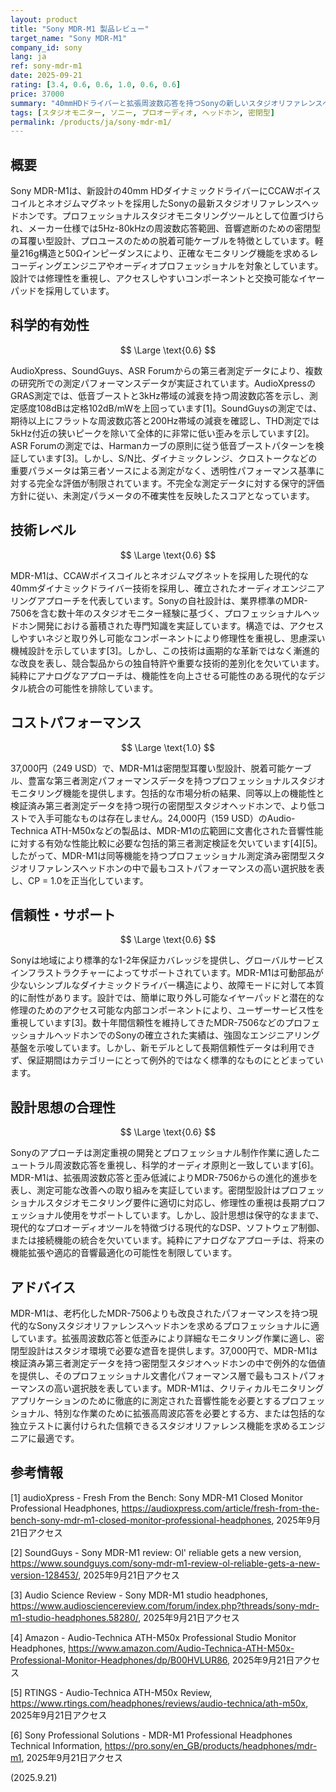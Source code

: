 ```yaml
---
layout: product
title: "Sony MDR-M1 製品レビュー"
target_name: "Sony MDR-M1"
company_id: sony
lang: ja
ref: sony-mdr-m1
date: 2025-09-21
rating: [3.4, 0.6, 0.6, 1.0, 0.6, 0.6]
price: 37000
summary: "40mmHDドライバーと拡張周波数応答を持つSonyの新しいスタジオリファレンスヘッドホン。標準的なパフォーマンス指標でプロフェッショナルモニタリング機能を提供。"
tags: [スタジオモニター, ソニー, プロオーディオ, ヘッドホン, 密閉型]
permalink: /products/ja/sony-mdr-m1/
---
```

## 概要

Sony MDR-M1は、新設計の40mm HDダイナミックドライバーにCCAWボイスコイルとネオジムマグネットを採用したSonyの最新スタジオリファレンスヘッドホンです。プロフェッショナルスタジオモニタリングツールとして位置づけられ、メーカー仕様では5Hz-80kHzの周波数応答範囲、音響遮断のための密閉型の耳覆い型設計、プロユースのための脱着可能ケーブルを特徴としています。軽量216g構造と50Ωインピーダンスにより、正確なモニタリング機能を求めるレコーディングエンジニアやオーディオプロフェッショナルを対象としています。設計では修理性を重視し、アクセスしやすいコンポーネントと交換可能なイヤーパッドを採用しています。

## 科学的有効性

$$ \Large \text{0.6} $$

AudioXpress、SoundGuys、ASR Forumからの第三者測定データにより、複数の研究所での測定パフォーマンスデータが実証されています。AudioXpressのGRAS測定では、低音ブーストと3kHz帯域の減衰を持つ周波数応答を示し、測定感度108dBは定格102dB/mWを上回っています[1]。SoundGuysの測定では、期待以上にフラットな周波数応答と200Hz帯域の減衰を確認し、THD測定では5kHz付近の狭いピークを除いて全体的に非常に低い歪みを示しています[2]。ASR Forumの測定では、Harmanカーブの原則に従う低音ブーストパターンを検証しています[3]。しかし、S/N比、ダイナミックレンジ、クロストークなどの重要パラメータは第三者ソースによる測定がなく、透明性パフォーマンス基準に対する完全な評価が制限されています。不完全な測定データに対する保守的評価方針に従い、未測定パラメータの不確実性を反映したスコアとなっています。

## 技術レベル

$$ \Large \text{0.6} $$

MDR-M1は、CCAWボイスコイルとネオジムマグネットを採用した現代的な40mmダイナミックドライバー技術を採用し、確立されたオーディオエンジニアリングアプローチを代表しています。Sonyの自社設計は、業界標準のMDR-7506を含む数十年のスタジオモニター経験に基づく、プロフェッショナルヘッドホン開発における蓄積された専門知識を実証しています。構造では、アクセスしやすいネジと取り外し可能なコンポーネントにより修理性を重視し、思慮深い機械設計を示しています[3]。しかし、この技術は画期的な革新ではなく漸進的な改良を表し、競合製品からの独自特許や重要な技術的差別化を欠いています。純粋にアナログなアプローチは、機能性を向上させる可能性のある現代的なデジタル統合の可能性を排除しています。

## コストパフォーマンス

$$ \Large \text{1.0} $$

37,000円（249 USD）で、MDR-M1は密閉型耳覆い型設計、脱着可能ケーブル、豊富な第三者測定パフォーマンスデータを持つプロフェッショナルスタジオモニタリング機能を提供します。包括的な市場分析の結果、同等以上の機能性と検証済み第三者測定データを持つ現行の密閉型スタジオヘッドホンで、より低コストで入手可能なものは存在しません。24,000円（159 USD）のAudio-Technica ATH-M50xなどの製品は、MDR-M1の広範囲に文書化された音響性能に対する有効な性能比較に必要な包括的第三者測定検証を欠いています[4][5]。したがって、MDR-M1は同等機能を持つプロフェッショナル測定済み密閉型スタジオリファレンスヘッドホンの中で最もコストパフォーマンスの高い選択肢を表し、CP = 1.0を正当化しています。

## 信頼性・サポート

$$ \Large \text{0.6} $$

Sonyは地域により標準的な1-2年保証カバレッジを提供し、グローバルサービスインフラストラクチャーによってサポートされています。MDR-M1は可動部品が少ないシンプルなダイナミックドライバー構造により、故障モードに対して本質的に耐性があります。設計では、簡単に取り外し可能なイヤーパッドと潜在的な修理のためのアクセス可能な内部コンポーネントにより、ユーザーサービス性を重視しています[3]。数十年間信頼性を維持してきたMDR-7506などのプロフェッショナルヘッドホンでのSonyの確立された実績は、強固なエンジニアリング基盤を示唆しています。しかし、新モデルとして長期信頼性データは利用できず、保証期間はカテゴリーにとって例外的ではなく標準的なものにとどまっています。

## 設計思想の合理性

$$ \Large \text{0.6} $$

Sonyのアプローチは測定重視の開発とプロフェッショナル制作作業に適したニュートラル周波数応答を重視し、科学的オーディオ原則と一致しています[6]。MDR-M1は、拡張周波数応答と歪み低減によりMDR-7506からの進化的進歩を表し、測定可能な改善への取り組みを実証しています。密閉型設計はプロフェッショナルスタジオモニタリング要件に適切に対応し、修理性の重視は長期プロフェッショナル使用をサポートしています。しかし、設計思想は保守的なままで、現代的なプロオーディオツールを特徴づける現代的なDSP、ソフトウェア制御、または接続機能の統合を欠いています。純粋にアナログなアプローチは、将来の機能拡張や適応的音響最適化の可能性を制限しています。

## アドバイス

MDR-M1は、老朽化したMDR-7506よりも改良されたパフォーマンスを持つ現代的なSonyスタジオリファレンスヘッドホンを求めるプロフェッショナルに適しています。拡張周波数応答と低歪みにより詳細なモニタリング作業に適し、密閉型設計はスタジオ環境で必要な遮音を提供します。37,000円で、MDR-M1は検証済み第三者測定データを持つ密閉型スタジオヘッドホンの中で例外的な価値を提供し、そのプロフェッショナル文書化パフォーマンス層で最もコストパフォーマンスの高い選択肢を表しています。MDR-M1は、クリティカルモニタリングアプリケーションのために徹底的に測定された音響性能を必要とするプロフェッショナル、特別な作業のために拡張高周波応答を必要とする方、または包括的な独立テストに裏付けられた信頼できるスタジオリファレンス機能を求めるエンジニアに最適です。

## 参考情報

[1] audioXpress - Fresh From the Bench: Sony MDR-M1 Closed Monitor Professional Headphones, https://audioxpress.com/article/fresh-from-the-bench-sony-mdr-m1-closed-monitor-professional-headphones, 2025年9月21日アクセス

[2] SoundGuys - Sony MDR-M1 review: Ol' reliable gets a new version, https://www.soundguys.com/sony-mdr-m1-review-ol-reliable-gets-a-new-version-128453/, 2025年9月21日アクセス

[3] Audio Science Review - Sony MDR-M1 studio headphones, https://www.audiosciencereview.com/forum/index.php?threads/sony-mdr-m1-studio-headphones.58280/, 2025年9月21日アクセス

[4] Amazon - Audio-Technica ATH-M50x Professional Studio Monitor Headphones, https://www.amazon.com/Audio-Technica-ATH-M50x-Professional-Monitor-Headphones/dp/B00HVLUR86, 2025年9月21日アクセス

[5] RTINGS - Audio-Technica ATH-M50x Review, https://www.rtings.com/headphones/reviews/audio-technica/ath-m50x, 2025年9月21日アクセス

[6] Sony Professional Solutions - MDR-M1 Professional Headphones Technical Information, https://pro.sony/en_GB/products/headphones/mdr-m1, 2025年9月21日アクセス

(2025.9.21)